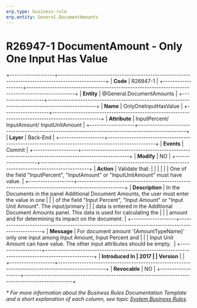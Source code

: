 ```yaml
---
erp.type: business-rule
erp.entity: General.DocumentAmounts
---
```


# R26947-1 DocumentAmount - Only One Input Has Value
+-------------------+--------------------------------------------------------------------------------------------------+
| **Code**          | R26947-1                                                                                         |
+-------------------+--------------------------------------------------------------------------------------------------+
| **Entity**        | @General.DocumentAmounts                                                                         |
+-------------------+--------------------------------------------------------------------------------------------------+
| **Name**          | OnlyOneInputHasValue                                                                             |
+-------------------+--------------------------------------------------------------------------------------------------+
| **Attribute**     | InputPercent/ InputAmount/ InputUnitAmount                                                       |
+-------------------+--------------------------------------------------------------------------------------------------+
| **Layer**         | Back-End                                                                                         |
+-------------------+--------------------------------------------------------------------------------------------------+
| **Events**        | Commit                                                                                           |
+-------------------+--------------------------------------------------------------------------------------------------+
| **Modify**        | NO                                                                                               |
+-------------------+--------------------------------------------------------------------------------------------------+
| **Action**        | Validate that:                                                                                   |
|                   |                                                                                                  |
|                   | One of the field "InputPercent", "InputAmount" or "InputUnitAmount" must have value.             |
+-------------------+--------------------------------------------------------------------------------------------------+
| **Description**   | In the Documents in the panel Additional Document Amounts, the user must enter the value in one  |
|                   | of the field \"Input Percent\", \"Input Amount\" or \"Input Unit Amount\". The input/primary     |
|                   | data is entered in the Additional Document Amounts panel. This data is used for calculating the  |
|                   | amount and for determining its impact on the document.                                           |
+-------------------+--------------------------------------------------------------------------------------------------+
| **Message**       | For document amount '{AmountTypeName}' only one input among Input Amount, Input Percent and      |
|                   | Input Unit Amount can have value. The other input attributes should be empty.                    |
+-------------------+--------------------------------------------------------------------------------------------------+
| **Introduced In   | 2017                                                                                             |
| Version**         |                                                                                                  |
+-------------------+--------------------------------------------------------------------------------------------------+
| **Revocable**     | NO                                                                                               |
+-------------------+--------------------------------------------------------------------------------------------------+

*\* For more information about the Business Rules Documentation Template and a short explanation of each column, see
topic [System Business Rules](../templates/template-description-system-business-rules.md).*
